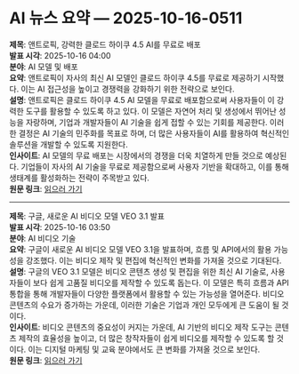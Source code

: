 # AI 뉴스 요약 — 2025-10-16-0511

**제목**: 앤트로픽, 강력한 클로드 하이쿠 4.5 AI를 무료로 배포  
**발표 시각**: 2025-10-16 04:00  
**분야**: AI 모델 및 배포  
**요약**: 앤트로픽이 자사의 최신 AI 모델인 클로드 하이쿠 4.5를 무료로 제공하기 시작했다. 이는 AI 접근성을 높이고 경쟁력을 강화하기 위한 전략으로 보인다.  
**설명**: 앤트로픽은 클로드 하이쿠 4.5 AI 모델을 무료로 배포함으로써 사용자들이 이 강력한 도구를 활용할 수 있도록 하고 있다. 이 모델은 자연어 처리 및 생성에서 뛰어난 성능을 자랑하며, 기업과 개발자들이 AI 기술을 쉽게 접할 수 있는 기회를 제공한다. 이러한 결정은 AI 기술의 민주화를 목표로 하며, 더 많은 사용자들이 AI를 활용하여 혁신적인 솔루션을 개발할 수 있도록 지원한다.  
**인사이트**: AI 모델의 무료 배포는 시장에서의 경쟁을 더욱 치열하게 만들 것으로 예상된다. 기업들이 자사의 AI 기술을 무료로 제공함으로써 사용자 기반을 확대하고, 이를 통해 생태계를 활성화하는 전략이 주목받고 있다.  
**원문 링크**: [읽으러 가기](https://venturebeat.com/ai/anthropic-is-giving-away-its-powerful-claude-haiku-4-5-ai-for-free-to-take)  

---

**제목**: 구글, 새로운 AI 비디오 모델 VEO 3.1 발표  
**발표 시각**: 2025-10-16 03:50  
**분야**: AI 비디오 기술  
**요약**: 구글이 새로운 AI 비디오 모델 VEO 3.1을 발표하며, 흐름 및 API에서의 활용 가능성을 강조했다. 이는 비디오 제작 및 편집에 혁신적인 변화를 가져올 것으로 기대된다.  
**설명**: 구글의 VEO 3.1 모델은 비디오 콘텐츠 생성 및 편집을 위한 최신 AI 기술로, 사용자들이 보다 쉽게 고품질 비디오를 제작할 수 있도록 돕는다. 이 모델은 특히 흐름과 API 통합을 통해 개발자들이 다양한 플랫폼에서 활용할 수 있는 가능성을 열어준다. 비디오 콘텐츠의 수요가 증가하는 가운데, 이러한 기술은 기업과 개인 모두에게 큰 도움이 될 것이다.  
**인사이트**: 비디오 콘텐츠의 중요성이 커지는 가운데, AI 기반의 비디오 제작 도구는 콘텐츠 제작의 효율성을 높이고, 더 많은 창작자들이 쉽게 비디오를 제작할 수 있도록 할 것이다. 이는 디지털 마케팅 및 교육 분야에서도 큰 변화를 가져올 것으로 보인다.  
**원문 링크**: [읽으러 가기](https://venturebeat.com/ai/google-releases-new-ai-video-model-veo-3-1-in-flow-and-api-what-it-means-for)  